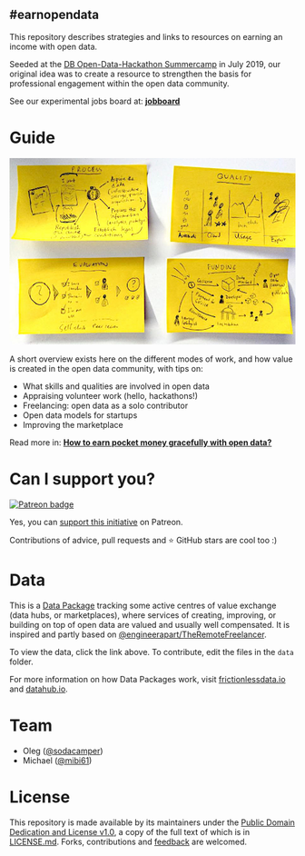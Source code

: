 #earnopendata
---

This repository describes strategies and links to resources on earning an income with open data.

Seeded at the [DB Open-Data-Hackathon Summercamp](https://dbmindbox.com/en/db-opendata-hackathons/hackathons/db-open-data-hackathon-community-summercamp-juli-2019/) in July 2019, our original idea was to create a resource to strengthen the basis for professional engagement within the open data community.

See our experimental jobs board at: **[jobboard](/loleg/jobboard)**

# Guide

![](img/sketch_20190720_004840.jpg)

A short overview exists here on the different modes of work, and how value is created in the open data community, with tips on:

- What skills and qualities are involved in open data
- Appraising volunteer work (hello, hackathons!)
- Freelancing: open data as a solo contributor
- Open data models for startups
- Improving the marketplace

Read more in: **[How to earn pocket money gracefully with open data?](GUIDE.md)**

# Can I support you?

[![Patreon badge](https://bulma.io/images/become-a-patron.png)](https://www.patreon.com/sodacamper)

Yes, you can [support this initiative](https://www.patreon.com/sodacamper) on Patreon.

Contributions of advice, pull requests and :star: GitHub stars are cool too :)

# Data

This is a [Data Package](https://frictionlessdata.io/data-packages/) tracking some active centres of value exchange (data hubs, or marketplaces), where services of creating, improving, or building on top of open data are valued and usually well compensated. It is inspired and partly based on [@engineerapart/TheRemoteFreelancer](https://github.com/engineerapart/TheRemoteFreelancer).

To view the data, click the link above. To contribute, edit the files in the `data` folder.

For more information on how Data Packages work, visit [frictionlessdata.io](https://frictionlessdata.io/guides/data-package/) and [datahub.io](https://datahub.io/docs/data-packages/publish-faq).

# Team

- Oleg ([@sodacamper](https://twitter.com/sodacamper))
- Michael ([@mibi61](https://twitter.com/mibi61))

# License

This repository is made available by its maintainers under the [Public Domain Dedication and License v1.0](http://www.opendatacommons.org/licenses/pddl/1.0/), a copy of the full text of which is in [LICENSE.md](LICENSE.md). Forks, contributions and [feedback](issues/) are welcomed.

